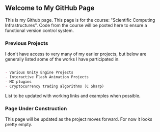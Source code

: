 ## Welcome to My GitHub Page

This is my Github page. This page is for the course: "Scientific Computing Infrastructures". Code from the course will be posted here to ensure a functional version control system.

### Previous Projects

I don't have access to very many of my earlier projects, but below are generally listed some of the works I have participated in.

```markdown

- Various Unity Engine Projects
- Interactive Flash Animation Projects
- MC plugins
- Cryptocurrency trading algorithms (C Sharp)
```

List to be updated with working links and examples when possible.

### Page Under Construction

This page will be updated as the project moves forward. For now it looks pretty empty.
